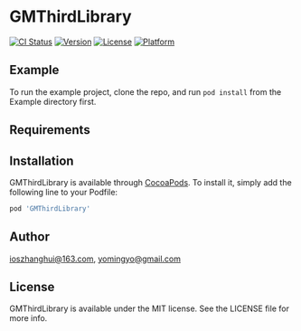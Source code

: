 # GMThirdLibrary

[![CI Status](https://img.shields.io/travis/ioszhanghui@163.com/GMThirdLibrary.svg?style=flat)](https://travis-ci.org/ioszhanghui@163.com/GMThirdLibrary)
[![Version](https://img.shields.io/cocoapods/v/GMThirdLibrary.svg?style=flat)](https://cocoapods.org/pods/GMThirdLibrary)
[![License](https://img.shields.io/cocoapods/l/GMThirdLibrary.svg?style=flat)](https://cocoapods.org/pods/GMThirdLibrary)
[![Platform](https://img.shields.io/cocoapods/p/GMThirdLibrary.svg?style=flat)](https://cocoapods.org/pods/GMThirdLibrary)

## Example

To run the example project, clone the repo, and run `pod install` from the Example directory first.

## Requirements

## Installation

GMThirdLibrary is available through [CocoaPods](https://cocoapods.org). To install
it, simply add the following line to your Podfile:

```ruby
pod 'GMThirdLibrary'
```

## Author

ioszhanghui@163.com, yomingyo@gmail.com

## License

GMThirdLibrary is available under the MIT license. See the LICENSE file for more info.
